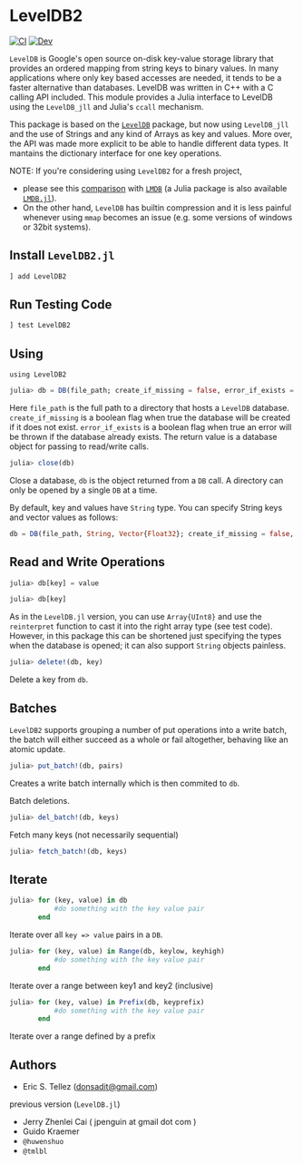 # LevelDB2
[![CI](https://github.com/JuliaDatabases/LevelDB2.jl/actions/workflows/ci.yml/badge.svg)](https://github.com/JuliaDatabases/LevelDB2.jl/actions/workflows/ci.yml)
[![Dev](https://img.shields.io/badge/docs-dev-blue.svg)](https://JuliaDatabases.github.io/LevelDB2.jl)

`LevelDB` is Google's open source on-disk key-value storage library that
provides an ordered mapping from string keys to binary values. In many
applications where only key based accesses are needed, it tends to be a faster
alternative than databases. LevelDB was written in C++ with a C calling API
included. This module provides a Julia interface to LevelDB using the `LevelDB_jll` and Julia's
`ccall` mechanism.

This package is based on the [`LevelDB`](https://github.com/jerryzhenleicai/LevelDB.jl) package, but now using
`LevelDB_jll` and the use of Strings and any kind of Arrays as key and values.
More over, the API was made more explicit to be able to handle different data types.
It mantains the dictionary interface for one key operations.

NOTE: If you're considering using `LevelDB2` for a fresh project,
  - please see this [comparison](https://mozilla.github.io/firefox-browser-architecture/text/0017-lmdb-vs-leveldb.html) with [`LMDB`](https://www.symas.com/lmdb) (a Julia package is also available [`LMDB.jl`](https://github.com/wildart/LMDB.jl)).
  - On the other hand, `LevelDB` has builtin compression and it is less painful whenever using `mmap` becomes an issue (e.g. some versions of windows or 32bit systems).

## Install `LevelDB2.jl`

```julia
] add LevelDB2
```

## Run Testing Code

```julia
] test LevelDB2
```

## Using 

```
using LevelDB2
```

```julia
julia> db = DB(file_path; create_if_missing = false, error_if_exists = false)
```

Here `file_path` is the full path to a directory that hosts a `LevelDB` database.
`create_if_missing` is a boolean flag when true the database will be created if
it does not exist. `error_if_exists` is a boolean flag when true an error will
be thrown if the database already exists. The return value is a database object
for passing to read/write calls.

```julia
julia> close(db)
```

Close a database, `db` is the object returned from a `DB` call. A
directory can only be opened by a single `DB` at a time.

By default, key and values have `String` type. You can specify String keys and vector values as follows:

```julia
db = DB(file_path, String, Vector{Float32}; create_if_missing = false, error_if_exists = false)
```

## Read and Write Operations

```julia
julia> db[key] = value
```

```julia
julia> db[key]
```

As in the `LevelDB.jl` version, you can use `Array{UInt8}` and use the `reinterpret` function to
cast it into the right array type (see test code). However, in this package this can be shortened just specifying
the types when the database is opened; it can also support `String` objects painless.

```julia
julia> delete!(db, key)
```

Delete a key from `db`.

## Batches

`LevelDB2` supports grouping a number of put operations into a write batch, the
batch will either succeed as a whole or fail altogether, behaving like an atomic
update.

```julia
julia> put_batch!(db, pairs)
```

Creates a write batch internally which is then commited to `db`.

Batch deletions.
```julia
julia> del_batch!(db, keys)
```

Fetch many keys (not necessarily sequential)
```julia
julia> fetch_batch!(db, keys)
```


## Iterate

```julia
julia> for (key, value) in db
           #do something with the key value pair
       end
```
Iterate over all `key => value` pairs in a `DB`.


```julia
julia> for (key, value) in Range(db, keylow, keyhigh)
           #do something with the key value pair
       end
```
Iterate over a range between key1 and key2 (inclusive)

```julia
julia> for (key, value) in Prefix(db, keyprefix)
           #do something with the key value pair
       end
```
Iterate over a range defined by a prefix

## Authors
- Eric S. Tellez (donsadit@gmail.com)

previous version (`LevelDB.jl`)

- Jerry Zhenlei Cai ( jpenguin at gmail dot com )
- Guido Kraemer
- `@huwenshuo`
- `@tmlbl`
